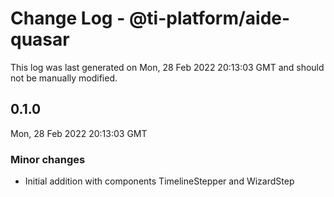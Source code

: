 # Change Log - @ti-platform/aide-quasar

This log was last generated on Mon, 28 Feb 2022 20:13:03 GMT and should not be manually modified.

## 0.1.0
Mon, 28 Feb 2022 20:13:03 GMT

### Minor changes

- Initial addition with components TimelineStepper and WizardStep

